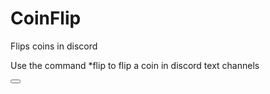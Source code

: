 # CoinFlip
Flips coins in discord 

Use the command *flip to flip a coin in discord text channels

<button></button>
